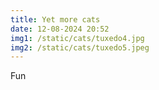 ```yaml
---
title: Yet more cats
date: 12-08-2024 20:52
img1: /static/cats/tuxedo4.jpg
img2: /static/cats/tuxedo5.jpeg
---
```

Fun